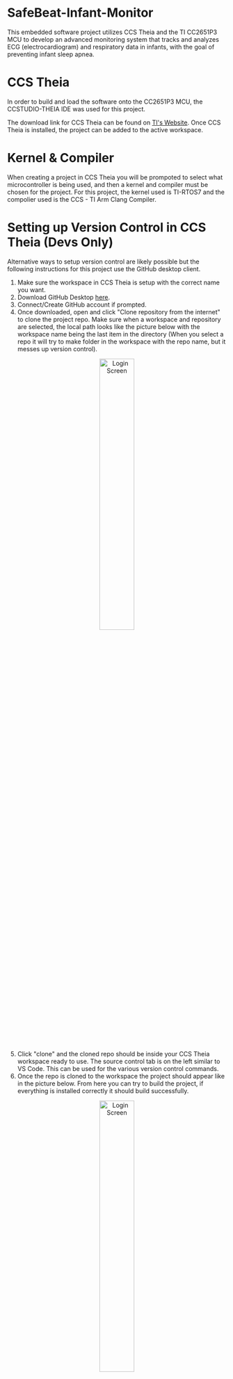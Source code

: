 # SafeBeat-Infant-Monitor
 This embedded software project utilizes CCS Theia and the TI CC2651P3 MCU to develop an advanced monitoring system that tracks and analyzes ECG (electrocardiogram) and respiratory data in infants, with the goal of preventing infant sleep apnea.  

# CCS Theia
In order to build and load the software onto the CC2651P3 MCU, the CCSTUDIO-THEIA IDE was used for this project.  

The download link for CCS Theia can be found on [TI's Website](https://www.ti.com/tool/download/CCSTUDIO-THEIA). Once CCS Theia is installed, the project can be added to the active workspace.  

# Kernel & Compiler
When creating a project in CCS Theia you will be prompoted to select what microcontroller is being used, and then a kernel and compiler must be chosen for the project. For this project, the kernel used is TI-RTOS7 and the compolier used is the CCS - TI Arm Clang Compiler.

# Setting up Version Control in CCS Theia (Devs Only)
Alternative ways to setup version control are likely possible but the following instructions for this project use the GitHub desktop client.
1. Make sure the workspace in CCS Theia is setup with the correct name you want.
2. Download GitHub Desktop [here](https://desktop.github.com/download/).
3. Connect/Create GitHub account if prompted.
4. Once downloaded, open and click "Clone repository from the internet" to clone the project repo. Make sure when a workspace and repository are selected, the local path looks like the picture below with the workspace name being the last item in the directory (When you select a repo it will try to make folder in the workspace with the repo name, but it messes up version control).

<p align="center">
<img src=https://i.imgur.com/EB93kvP.png height="40%" width="40%" alt="Login Screen"/>
<br />
<br />

 5. Click "clone" and the cloned repo should be inside your CCS Theia workspace ready to use. The source control tab is on the left similar to VS Code. This can be used for the various version control commands.  
 6. Once the repo is cloned to the workspace the project should appear like in the picture below. From here you can try to build the project, if everything is installed correctly it should build successfully.

<p align="center">
<img src=https://i.imgur.com/viacCcD.png height="40%" width="40%" alt="Login Screen"/>
<br />
<br />

# SIMPLELINK SDK Download
The software development kit (SDK) for the CC2651P3 MCU was downloaded from TI's website in order to utilize the SDK's software support. If the SDK is not installed some header files will not be included in the main.c source file. Do not change installation directory of the SDK during the installation proccess.  
1. Download the [SDK](https://www.ti.com/product/CC2651P3#software-development) from the TI website. 
2. The default directory for the SDK should be C:\ti\simplelink_cc13xx_cc26xx_sdk_7_41_00_17
3. This directory will be added to the project in CCS Theie by navigating to the workspace with the cloned repo (Open the workspace from File -> Open Folder... -> Selecting the Workspace folder)
4. Once you are in the workspace add the SDK by navigating to File -> Preferences -> Code Composer Studio Settings... -> General (On left) -> Products
5. Once in the products window click the + in the top right and navigate to the SDK install location and click it... mine is C:\ti\simplelink_cc13xx_cc26xx_sdk_7_41_00_17
7. The SDK should show up in the Product Discovery Path Window like in the image below

<p align="center">
<img src=https://i.imgur.com/Sq5JZnz.png height="40%" width="40%" alt="Login Screen"/>
<br />
<br />
 
# Project Setup
All source files that can be edited are included in each projects src folder. The GitHub repo is set up so both projects can be compiled separately, since each will be loaded onto a separate MCU. Within the src folder, common.h contains any used libraries, header files, and macros used by the main project. Some of the header files in common.h include SDK driver inclusions that are required, while other header files are custom ones that can be changed. Within common.h the required SDK headers are shown in the first image below.
<br />
<br />
FOR ANY INCLUSIONS FROM THE SDK, THE DRIVER FOR IT MUST BE CONFIGURED USING "main.sysconfig" FOR THAT PROJECT. This is shown in the second image below, and any drivers that need to be configured can be done using the sysconfig GUI.
For example, in the first image we include the GPIO.h driver and SPI.h driver from the SDK, so when you go into the main.sysconfig GUI, both GPIO and SPI should have a green check by it, if they do not, the project will not compile.

<p align="center">
<img src=https://i.imgur.com/zj9DDPJ.png height="40%" width="40%" alt="Login Screen"/>
<br />
<br />

<p align="center">
<img src=https://i.imgur.com/wvmYZUw.png height="100%" width="100%" alt="Login Screen"/>
<br />
<br />

Inside the .sysconfig for each project two GUI's can be shown by clicking the "Board View" and "Device View" buttons on the top right. These GUI's will show current pin assignments based on the .sysconfig setup along with showing other helpful information about the pinouts.

<p align="center">
<img src=https://github.com/user-attachments/assets/58e4dd2f-477c-466a-bfca-cef8c7aef21c height="100%" width="100%" alt="Login Screen"/>
<br />
<br />


# Naming Standard
<p align="center">
<img src=https://github.com/user-attachments/assets/c1a33758-17f2-4f18-b4ec-6e7b8ec317fd height="100%" width="80%" alt="Login Screen"/>
<br />
<br />

# Helpful Links
[TI's SimpleLink Low Power F2 SDK Repository](https://github.com/TexasInstruments/simplelink-lowpower-f2-sdk)
<br />
[BLE5 Stack Example Repository](https://github.com/TexasInstruments/simplelink-ble5stack-examples)
<br />
[TI-RTOS Execution Overview](https://software-dl.ti.com/simplelink/esd/simplelink_cc13x2_sdk/1.60.00.29_new/exports/docs/ti154stack/html/tirtos/rtos-overview.html)
